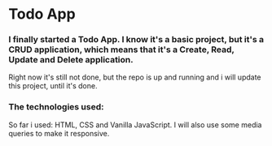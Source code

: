 # Todo App

### I finally started a Todo App. I know it's a basic project, but it's a CRUD application, which means that it's a Create, Read, Update and Delete application.

Right now it's still not done, but the repo is up and running and i will update this project, until it's done.

### The technologies used:

So far i used:
HTML, CSS and Vanilla JavaScript. I will also use some media queries to make it responsive.